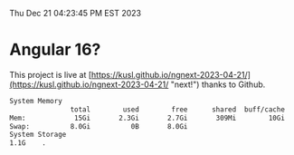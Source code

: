Thu Dec 21 04:23:45 PM EST 2023

# Angular 16?


This project is live at [https://kusl.github.io/ngnext-2023-04-21/](https://kusl.github.io/ngnext-2023-04-21/ "next!") thanks to Github.

```bash
System Memory
               total        used        free      shared  buff/cache   available
Mem:            15Gi       2.3Gi       2.7Gi       309Mi        10Gi        12Gi
Swap:          8.0Gi          0B       8.0Gi
System Storage
1.1G	.
